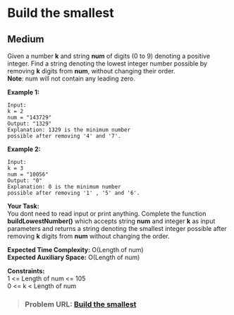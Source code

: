 # **Build the smallest**

## **Medium**

Given a number **k** and string **num** of digits (0 to 9) denoting a positive integer. Find a string denoting the lowest integer number possible by removing **k** digits from **num**, without changing their order.  
**Note**: num will not contain any leading zero.

**Example 1:**

```
Input:
k = 2
num = "143729"
Output: "1329"
Explanation: 1329 is the minimum number
possible after removing '4' and '7'.
```

**Example 2:**

```
Input:
k = 3
num = "10056"
Output: "0"
Explanation: 0 is the minimum number
possible after removing '1' , '5' and '6'.
```

**Your Task:**  
You dont need to read input or print anything. Complete the function **buildLowestNumber()** which accepts string **num** and integer **k** as input parameters and returns a string denoting the smallest integer possible after removing **k** digits from **num** without changing the order.

**Expected Time Complexity:** O(Length of num)  
**Expected Auxiliary Space:** O(Length of num)

**Constraints:**  
1 &lt;= Length of num &lt;= 105  
0 &lt;= k &lt; Length of num

> ### **Problem URL: [Build the smallest](https://practice.geeksforgeeks.org/problems/build-the-smallest2841/1)**
